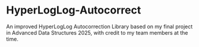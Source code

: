 # HyperLogLog-Autocorrect
An improved HyperLogLog Autocorrection Library based on my final project in Advanced Data Structures 2025, with credit to my team members at the time.
